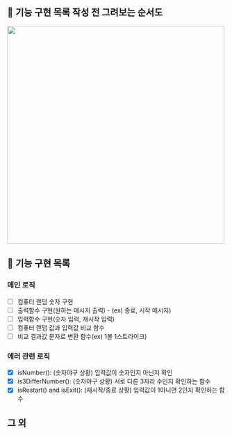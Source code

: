 ## 🚀 기능 구현 목록 작성 전 그려보는 순서도

<img height = "500px" src = "https://user-images.githubusercontent.com/78203399/199640064-aa23b782-a396-4f09-85e8-f99ccab57730.png" />

## 🚀 기능 구현 목록

### 메인 로직

- [ ] 컴퓨터 랜덤 숫자 구현
- [ ] 출력함수 구현(원하는 메시지 출력) - (ex) 종료, 시작 메시지)
- [ ] 입력함수 구현(숫자 입력, 재시작 입력)
- [ ] 컴퓨터 랜덤 값과 입력값 비교 함수
- [ ] 비교 결과값 문자로 변환 함수(ex) 1볼 1스트라이크)

### 에러 관련 로직

- [x] isNumber(): (숫자야구 상황) 입력값이 숫자인지 아닌지 확인
- [x] is3DifferNumber(): (숫자야구 상황) 서로 다른 3자리 수인지 확인하는 함수
- [x] isRestart() and isExit(): (재시작/종료 상황) 입력값이 1아니면 2인지 확인하는 함수

## 그 외
